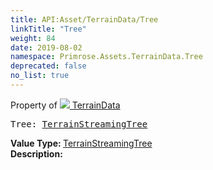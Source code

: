 ```yaml
---
title: API:Asset/TerrainData/Tree
linkTitle: "Tree"
weight: 84
date: 2019-08-02
namespace: Primrose.Assets.TerrainData.Tree
deprecated: false
no_list: true
---
```

Property of <a href="/docs/api-reference/Class/TerrainData"><img src="/icons/silk/default.png"/>&nbsp;TerrainData</a>
<pre class="method-declaration">
Tree: <a class="type" href="/docs/api-reference/Asset/TerrainStreamingTree">TerrainStreamingTree</a></pre>
<b>Value Type: </b>
<a class="type" href="/docs/api-reference/Asset/TerrainStreamingTree">TerrainStreamingTree</a>
<br/>
<b>Description: </b>